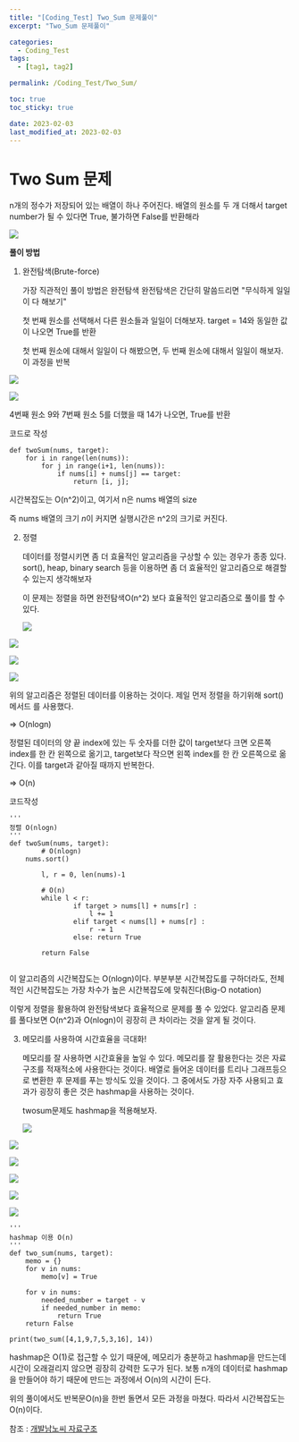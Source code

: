 ```yaml
---
title: "[Coding_Test] Two_Sum 문제풀이"
excerpt: "Two_Sum 문제풀이"

categories:
  - Coding_Test
tags:
  - [tag1, tag2]

permalink: /Coding_Test/Two_Sum/

toc: true
toc_sticky: true

date: 2023-02-03
last_modified_at: 2023-02-03
---
```



# Two Sum 문제
   
   >
   n개의 정수가 저장되어 있는 배열이 하나 주어진다. 배열의 원소를 두 개 더해서 target number가 될 수 있다면 True, 불가하면 False를 반환해라
   
![](https://velog.velcdn.com/images/tlsgn8483/post/a5636d05-e6ea-4577-8193-20c23cb7272e/image.png)

**풀이 방법**

1. 완전탐색(Brute-force)
    
     가장 직관적인 풀이 방법은 완전탐색 완전탐색은 간단히 말씀드리면 "무식하게 일일이 다 해보기"  
    
     첫 번째 원소를 선택해서 다른 원소들과 일일이 더해보자. target = 14와 동일한 값이 나오면 True를 반환 
    
     첫 번째 원소에 대해서 일일이 다 해봤으면, 두 번째 원소에 대해서 일일이 해보자. 이 과정을 반복

![](https://velog.velcdn.com/images/tlsgn8483/post/10bf52e5-161b-466d-8099-26ec35162363/image.png)

![](https://velog.velcdn.com/images/tlsgn8483/post/e8897abe-04e8-4fb6-b5e5-1750b95780d1/image.png)

4번째 원소 9와 7번째 원소 5를 더했을 때 14가 나오면, True를 반환

코드로 작성
```
def twoSum(nums, target):
    for i in range(len(nums)):
        for j in range(i+1, len(nums)):
            if nums[i] + nums[j] == target:
                return [i, j];
```
시간복잡도는 O(n^2)이고, 여기서 n은 nums 배열의 size

즉 nums 배열의 크기 $n$이 커지면 실행시간은 n^2의 크기로 커진다.


2. 정렬
    
    데이터를 정렬시키면 좀 더 효율적인 알고리즘을 구상할 수 있는 경우가 종종 있다. sort(), heap, binary search 등을 이용하면 좀 더 효율적인 알고리즘으로 해결할 수 있는지 생각해보자
    
    이 문제는 정렬을 하면 완전탐색O(n^2) 보다 효율적인 알고리즘으로 풀이를 할 수 있다.
    
    ![](https://velog.velcdn.com/images/tlsgn8483/post/2d555cdd-5ad5-4ddd-b3b3-2d68306ef2a9/image.png)

![](https://velog.velcdn.com/images/tlsgn8483/post/a18f6fd3-92e8-4e42-bca5-3dd1b5a4b45a/image.png)

![](https://velog.velcdn.com/images/tlsgn8483/post/d98c9372-6462-4a9c-aff5-e1fee679505e/image.png)

![](https://velog.velcdn.com/images/tlsgn8483/post/b35200f9-f127-4be1-a894-375f82f38491/image.png)

위의 알고리즘은 정렬된 데이터를 이용하는 것이다. 제일 먼저 정렬을 하기위해 sort()메서드 를 사용했다. 

⇒ O(nlogn)

정렬된 데이터의 양 끝 index에 있는 두 숫자를 더한 값이 target보다 크면 오른쪽 index를 한 칸 왼쪽으로 옮기고, target보다 작으면 왼쪽 index를 한 칸 오른쪽으로 옮긴다. 이를 target과 같아질 때까지 반복한다.

⇒ O(n)

코드작성
```
'''
정렬 O(nlogn)
'''
def twoSum(nums, target):
		# O(nlogn)
    nums.sort()

		l, r = 0, len(nums)-1

		# O(n)
		while l < r:
				if target > nums[l] + nums[r] : 
                	l += 1
				elif target < nums[l] + nums[r] : 
                	r -= 1
				else: return True

		return False
				
```

이 알고리즘의 시간복잡도는 O(nlogn)이다. 부분부분 시간복잡도를 구하더라도, 전체적인 시간복잡도는 가장 차수가 높은 시간복잡도에 맞춰진다(Big-O notation)

이렇게 정렬을 활용하여 완전탐색보다 효율적으로 문제를 풀 수 있었다. 알고리즘 문제를 풀다보면 O(n^2)과 O(nlogn)이 굉장히 큰 차이라는 것을 알게 될 것이다.

3. 메모리를 사용하여 시간효율을 극대화!
    
    메모리를 잘 사용하면 시간효율을 높일 수 있다. 메모리를 잘 활용한다는 것은 자료구조를 적재적소에 사용한다는 것이다. 배열로 들어온 데이터를 트리나 그래프등으로 변환한 후 문제를 푸는 방식도 있을 것이다. 그 중에서도 가장 자주 사용되고 효과가 굉장히 좋은 것은 hashmap을 사용하는 것이다.
    
    twosum문제도 hashmap을 적용해보자.
    
    ![](https://velog.velcdn.com/images/tlsgn8483/post/991654f6-ce1d-450e-9903-a65d38474db3/image.png)

![](https://velog.velcdn.com/images/tlsgn8483/post/cad732e2-56d0-4f29-b37a-82e04d5b31cc/image.png)

![](https://velog.velcdn.com/images/tlsgn8483/post/ec7c5bd2-e2c2-49ca-8cd0-0d6c0548d847/image.png)

![](https://velog.velcdn.com/images/tlsgn8483/post/dbe3cc11-b24b-4219-9532-ea73ae06bd92/image.png)

![](https://velog.velcdn.com/images/tlsgn8483/post/aae31409-38a7-4399-9417-e09fcea09cdc/image.png)

![](https://velog.velcdn.com/images/tlsgn8483/post/c9cd3723-7e9d-474a-93bc-c5ffe5f2ec89/image.png)

```
'''
hashmap 이용 O(n)
'''
def two_sum(nums, target):
    memo = {}
    for v in nums:
        memo[v] = True

    for v in nums:
        needed_number = target - v
        if needed_number in memo:
            return True
    return False

print(two_sum([4,1,9,7,5,3,16], 14))

```

hashmap은 O(1)로 접근할 수 있기 때문에, 메모리가 충분하고 hashmap을 만드는데 시간이 오래걸리지 않으면 굉장히 강력한 도구가 된다. 보통 n개의 데이터로 hashmap을 만들어야 하기 때문에 만드는 과정에서 O(n)의 시간이 든다.

위의 풀이에서도 반복문O(n)을 한번 돌면서 모든 과정을 마쳤다. 따라서 시간복잡도는 O(n)이다.


참조 : [개발남노씨 자료구조](https://www.nossi.dev/interview/cs/dsa)
